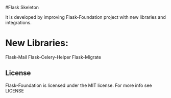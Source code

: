 #Flask Skeleton

It is developed by improving Flask-Foundation project with new libraries and integrations.

New Libraries:
=============
Flask-Mail
Flask-Celery-Helper
Flask-Migrate


## License

Flask-Foundation is licensed under the MIT license. For more info see LICENSE


